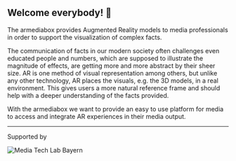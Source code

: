 ## Welcome everybody! 👋

The armediabox provides Augmented Reality models to media professionals in order to support the visualization of complex facts.

The communication of facts in our modern society often challenges even educated people and numbers, which are supposed to 
illustrate the magnitude of effects, are getting more and more abstract by their sheer size. AR is one method of visual 
representation among others, but unlike any other technology, AR places the visuals, e.g. the 3D models, in a real environment. 
This gives users a more natural reference frame and should help with a deeper understanding of the facts provided.

With the armediabox we want to provide an easy to use platform for media to access and integrate AR experiences in their media output.

_____________________________________________________________________________

Supported by

<img alt="Media Tech Lab Bayern" src="/profile/MTL_AR.jpg">
